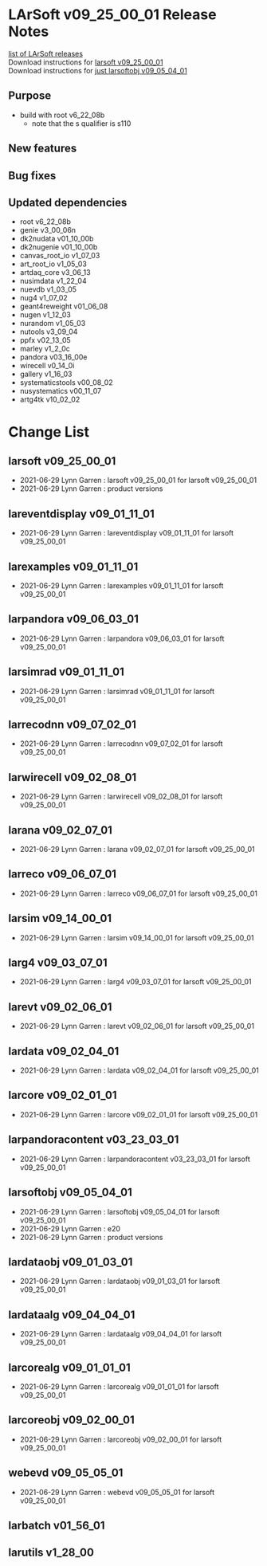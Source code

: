 # LArSoft v09_25_00_01 Release Notes



[list of LArSoft releases](LArSoft_release_list)  
Download instructions for [larsoft v09_25_00_01](https://scisoft.fnal.gov/scisoft/bundles/larsoft/v09_25_00_01/larsoft-v09_25_00_01.html)  
Download instructions for [just larsoftobj v09_05_04_01](https://scisoft.fnal.gov/scisoft/bundles/larsoftobj/v09_05_04_01/larsoftobj-v09_05_04_01.html)

## Purpose

-   build with root v6_22_08b
    -   note that the s qualifier is s110

## New features

## Bug fixes

## Updated dependencies

-   root v6_22_08b
-   genie v3_00_06n
-   dk2nudata v01_10_00b
-   dk2nugenie v01_10_00b
-   canvas_root_io v1_07_03
-   art_root_io v1_05_03
-   artdaq_core v3_06_13
-   nusimdata v1_22_04
-   nuevdb v1_03_05
-   nug4 v1_07_02
-   geant4reweight v01_06_08
-   nugen v1_12_03
-   nurandom v1_05_03
-   nutools v3_09_04
-   ppfx v02_13_05
-   marley v1_2_0c
-   pandora v03_16_00e
-   wirecell v0_14_0i
-   gallery v1_16_03
-   systematicstools v00_08_02
-   nusystematics v00_11_07
-   artg4tk v10_02_02

# Change List

## larsoft v09_25_00_01

-   2021-06-29 Lynn Garren : larsoft v09_25_00_01 for larsoft v09_25_00_01
-   2021-06-29 Lynn Garren : product versions

## lareventdisplay v09_01_11_01

-   2021-06-29 Lynn Garren : lareventdisplay v09_01_11_01 for larsoft v09_25_00_01

## larexamples v09_01_11_01

-   2021-06-29 Lynn Garren : larexamples v09_01_11_01 for larsoft v09_25_00_01

## larpandora v09_06_03_01

-   2021-06-29 Lynn Garren : larpandora v09_06_03_01 for larsoft v09_25_00_01

## larsimrad v09_01_11_01

-   2021-06-29 Lynn Garren : larsimrad v09_01_11_01 for larsoft v09_25_00_01

## larrecodnn v09_07_02_01

-   2021-06-29 Lynn Garren : larrecodnn v09_07_02_01 for larsoft v09_25_00_01

## larwirecell v09_02_08_01

-   2021-06-29 Lynn Garren : larwirecell v09_02_08_01 for larsoft v09_25_00_01

## larana v09_02_07_01

-   2021-06-29 Lynn Garren : larana v09_02_07_01 for larsoft v09_25_00_01

## larreco v09_06_07_01

-   2021-06-29 Lynn Garren : larreco v09_06_07_01 for larsoft v09_25_00_01

## larsim v09_14_00_01

-   2021-06-29 Lynn Garren : larsim v09_14_00_01 for larsoft v09_25_00_01

## larg4 v09_03_07_01

-   2021-06-29 Lynn Garren : larg4 v09_03_07_01 for larsoft v09_25_00_01

## larevt v09_02_06_01

-   2021-06-29 Lynn Garren : larevt v09_02_06_01 for larsoft v09_25_00_01

## lardata v09_02_04_01

-   2021-06-29 Lynn Garren : lardata v09_02_04_01 for larsoft v09_25_00_01

## larcore v09_02_01_01

-   2021-06-29 Lynn Garren : larcore v09_02_01_01 for larsoft v09_25_00_01

## larpandoracontent v03_23_03_01

-   2021-06-29 Lynn Garren : larpandoracontent v03_23_03_01 for larsoft v09_25_00_01

## larsoftobj v09_05_04_01

-   2021-06-29 Lynn Garren : larsoftobj v09_05_04_01 for larsoft v09_25_00_01
-   2021-06-29 Lynn Garren : e20
-   2021-06-29 Lynn Garren : product versions

## lardataobj v09_01_03_01

-   2021-06-29 Lynn Garren : lardataobj v09_01_03_01 for larsoft v09_25_00_01

## lardataalg v09_04_04_01

-   2021-06-29 Lynn Garren : lardataalg v09_04_04_01 for larsoft v09_25_00_01

## larcorealg v09_01_01_01

-   2021-06-29 Lynn Garren : larcorealg v09_01_01_01 for larsoft v09_25_00_01

## larcoreobj v09_02_00_01

-   2021-06-29 Lynn Garren : larcoreobj v09_02_00_01 for larsoft v09_25_00_01

## webevd v09_05_05_01

-   2021-06-29 Lynn Garren : webevd v09_05_05_01 for larsoft v09_25_00_01

## larbatch v01_56_01

## larutils v1_28_00
